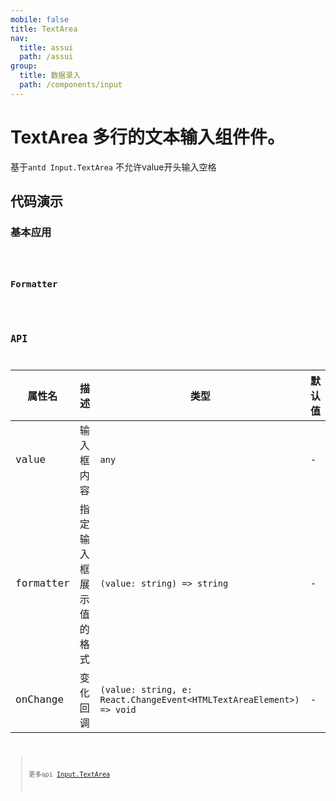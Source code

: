 ```yaml
---
mobile: false
title: TextArea
nav:
  title: assui
  path: /assui
group:
  title: 数据录入
  path: /components/input
---
```


# TextArea 多行的文本输入组件件。
基于`antd Input.TextArea` 不允许value开头输入空格


## 代码演示
### 基本应用
<code hideActions='["CSB", "EXTERNAL"]' src="./demo/Index.jsx" />

### Formatter
<code hideActions='["CSB", "EXTERNAL"]' src="./demo/Formatter.jsx" />

## API
| 属性名    | 描述       | 类型                      | 默认值 |
| --------- | ---------- | ------------------------- | ------ |
| value     | 输入框内容 | `any`                       | -      |
| formatter | 指定输入框展示值的格式   | `(value: string) => string` | -      |
| onChange | 变化回调   | `(value: string, e: React.ChangeEvent<HTMLTextAreaElement>) => void` | -      |
>更多api [Input.TextArea](https://ant.design/components/input-cn/)
